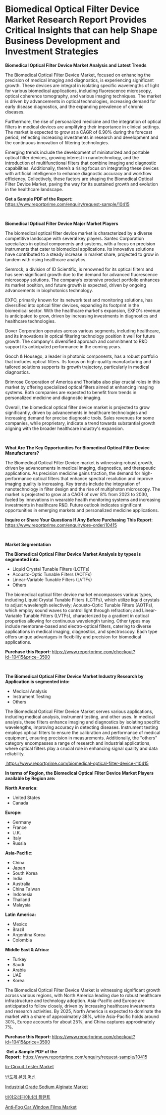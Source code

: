 <p><h1>Biomedical Optical Filter Device Market Research Report Provides Critical Insights that can help Shape Business Development and Investment Strategies</h1></p><p><strong>Biomedical Optical Filter Device Market Analysis and Latest Trends</strong></p>
<p><p>The Biomedical Optical Filter Device Market, focused on enhancing the precision of medical imaging and diagnostics, is experiencing significant growth. These devices are integral in isolating specific wavelengths of light for various biomedical applications, including fluorescence microscopy, optical coherence tomography, and various imaging techniques. The market is driven by advancements in optical technologies, increasing demand for early disease diagnostics, and the expanding prevalence of chronic diseases. </p><p>Furthermore, the rise of personalized medicine and the integration of optical filters in medical devices are amplifying their importance in clinical settings. The market is expected to grow at a CAGR of 6.90% during the forecast period, reflecting increasing investments in research and development and the continuous innovation of filtering technologies. </p><p>Emerging trends include the development of miniaturized and portable optical filter devices, growing interest in nanotechnology, and the introduction of multifunctional filters that combine imaging and diagnostic capabilities. Additionally, there’s a rising focus on integrating these devices with artificial intelligence to enhance diagnostic accuracy and workflow efficiency. Collectively, these factors are shaping the Biomedical Optical Filter Device Market, paving the way for its sustained growth and evolution in the healthcare landscape.</p></p>
<p><strong>Get a Sample PDF of the Report:&nbsp;</strong> <a href="https://www.reportprime.com/enquiry/request-sample/10415">https://www.reportprime.com/enquiry/request-sample/10415</a></p>
<p>&nbsp;</p>
<p><strong>Biomedical Optical Filter Device Major Market Players</strong></p>
<p><p>The biomedical optical filter device market is characterized by a diverse competitive landscape with several key players. Santec Corporation specializes in optical components and systems, with a focus on precision instruments that cater to biomedical applications. Its innovative solutions have contributed to a steady increase in market share, projected to grow in tandem with rising healthcare analytics.</p><p>Semrock, a division of ID Scientific, is renowned for its optical filters and has seen significant growth due to the demand for advanced fluorescence microscopy solutions. The company’s extensive product portfolio enhances its market position, and future growth is expected, driven by ongoing advancements in biophotonics technology.</p><p>EXFO, primarily known for its network test and monitoring solutions, has diversified into optical filter devices, expanding its footprint in the biomedical sector. With the healthcare market's expansion, EXFO's revenue is anticipated to grow, driven by increasing investments in diagnostics and healthcare technologies.</p><p>Dover Corporation operates across various segments, including healthcare, and its innovations in optical filtering technology position it well for future growth. The company's diversified approach and commitment to R&D support its anticipated performance in the coming years.</p><p>Gooch & Housego, a leader in photonic components, has a robust portfolio that includes optical filters. Its focus on high-quality manufacturing and tailored solutions supports its growth trajectory, particularly in medical diagnostics.</p><p>Brimrose Corporation of America and Thorlabs also play crucial roles in this market by offering specialized optical filters aimed at enhancing imaging systems. Both companies are expected to benefit from trends in personalized medicine and diagnostic imaging.</p><p>Overall, the biomedical optical filter device market is projected to grow significantly, driven by advancements in healthcare technologies and increasing demand for precise diagnostic tools. Sales revenues for some companies, while proprietary, indicate a trend towards substantial growth aligning with the broader healthcare industry's expansion.</p></p>
<p>&nbsp;</p>
<p><strong>What Are The Key Opportunities For Biomedical Optical Filter Device Manufacturers?</strong></p>
<p><p>The Biomedical Optical Filter Device market is witnessing robust growth, driven by advancements in medical imaging, diagnostics, and therapeutic applications. As precision medicine gains traction, the demand for high-performance optical filters that enhance spectral resolution and improve imaging quality is increasing. Key trends include the integration of nanotechnology in filter design and the rise of multiphoton microscopy. The market is projected to grow at a CAGR of over 8% from 2023 to 2030, fueled by innovations in wearable health monitoring systems and increasing investments in healthcare R&D. Future outlook indicates significant opportunities in emerging markets and personalized medicine applications.</p></p>
<p><strong>Inquire or Share Your Questions If Any Before Purchasing This Report:</strong> <a href="https://www.reportprime.com/enquiry/pre-order/10415">https://www.reportprime.com/enquiry/pre-order/10415</a></p>
<p>&nbsp;</p>
<p><strong>Market Segmentation</strong></p>
<p><strong>The Biomedical Optical Filter Device Market Analysis by types is segmented into:</strong></p>
<p><ul><li>Liquid Crystal Tunable Filters (LCTFs)</li><li>Acousto-Optic Tunable Filters (AOTFs)</li><li>Linear-Variable Tunable Filters (LVTFs)</li><li>Others</li></ul></p>
<p><p>The biomedical optical filter device market encompasses various types, including Liquid Crystal Tunable Filters (LCTFs), which utilize liquid crystals to adjust wavelength selectively; Acousto-Optic Tunable Filters (AOTFs), which employ sound waves to control light through refraction; and Linear-Variable Tunable Filters (LVTFs), characterized by a gradient in optical properties allowing for continuous wavelength tuning. Other types may include membrane-based and electro-optical filters, catering to diverse applications in medical imaging, diagnostics, and spectroscopy. Each type offers unique advantages in flexibility and precision for biomedical applications.</p></p>
<p><strong>Purchase this Report:&nbsp;</strong><a href="https://www.reportprime.com/checkout?id=10415&price=3590">https://www.reportprime.com/checkout?id=10415&price=3590</a></p>
<p>&nbsp;</p>
<p><strong>The Biomedical Optical Filter Device Market Industry Research by Application is segmented into:</strong></p>
<p><ul><li>Medical Analysis</li><li>Instrument Testing</li><li>Others</li></ul></p>
<p><p>The Biomedical Optical Filter Device Market serves various applications, including medical analysis, instrument testing, and other uses. In medical analysis, these filters enhance imaging and diagnostics by isolating specific wavelengths, improving accuracy in detecting diseases. Instrument testing employs optical filters to ensure the calibration and performance of medical equipment, ensuring precision in measurements. Additionally, the "others" category encompasses a range of research and industrial applications, where optical filters play a crucial role in enhancing signal quality and data reliability.</p></p>
<p><a href="https://www.reportprime.com/biomedical-optical-filter-device-r10415">&nbsp;https://www.reportprime.com/biomedical-optical-filter-device-r10415</a></p>
<p><strong>In terms of Region, the Biomedical Optical Filter Device Market Players available by Region are:</strong></p>
<p>
    <p> <strong> North America: </strong>
        <ul>
            <li>United States</li>
            <li>Canada</li>
        </ul>
        </p> 
    <p> <strong> Europe: </strong>
        <ul>
            <li>Germany</li>
            <li>France</li>
            <li>U.K.</li>
            <li>Italy</li>
            <li>Russia</li>
        </ul>
        </p> 
    <p> <strong> Asia-Pacific: </strong>
        <ul>
            <li>China</li>
            <li>Japan</li>
            <li>South Korea</li>
            <li>India</li>
            <li>Australia</li>
            <li>China Taiwan</li>
            <li>Indonesia</li>
            <li>Thailand</li>
            <li>Malaysia</li>
        </ul>
        </p> 
    <p> <strong> Latin America: </strong>
        <ul>
            <li>Mexico</li>
            <li>Brazil</li>
            <li>Argentina Korea</li>
            <li>Colombia</li>
        </ul>
        </p> 
    <p> <strong> Middle East & Africa: </strong>
        <ul>
            <li>Turkey</li>
            <li>Saudi</li>
            <li>Arabia</li>
            <li>UAE</li>
            <li>Korea</li>
        </ul>
    </p>
    </p>
<p><p>The Biomedical Optical Filter Device Market is witnessing significant growth across various regions, with North America leading due to robust healthcare infrastructure and technology adoption. Asia-Pacific and Europe are anticipated to follow closely, driven by increasing healthcare investments and research activities. By 2025, North America is expected to dominate the market with a share of approximately 38%, while Asia-Pacific holds around 30%, Europe accounts for about 25%, and China captures approximately 7%.</p></p>
<p><strong>Purchase this Report: </strong><a href="https://www.reportprime.com/checkout?id=10415&price=3590">https://www.reportprime.com/checkout?id=10415&price=3590</a></p>
<p>&nbsp;<strong>Get a Sample PDF of the Report:&nbsp;&nbsp;</strong><a href="https://www.reportprime.com/enquiry/request-sample/10415">https://www.reportprime.com/enquiry/request-sample/10415</a></p>
<p><strong></strong></p>
<p><p><a href="https://www.linkedin.com/pulse/insights-in-circuit-tester-industry-market-financial-status-veboe?trackingId=XyQSiJU%2FTtO1vhl%2FSRnN2Q%3D%3D">In-Circuit Tester Market</a></p><p><a href="https://medium.com/@stephpinkney/%EC%84%B8%EA%B3%84-semiconductor-bonding-machine-market-%EC%9D%80-2024%EC%97%90%EC%84%9C-2031%EB%A1%9C-%EC%97%B0%ED%8F%89%EA%B7%A0-%EC%A6%9D%EA%B0%80%EC%9C%A8%EC%9D%84-%EB%B3%B4%EC%9D%BC-%EA%B2%83%EC%9C%BC%EB%A1%9C-%EC%98%88%EC%83%81%EB%90%A9%EB%8B%88%EB%8B%A4-7ed0e6bed0e9">반도체 본딩 머신</a></p><p><a href="https://medium.com/@tracey.powell674/the-growth-of-the-industrial-grade-sodium-alginate-market-has-been-significant-driven-by-various-a426eb0e314e">Industrial Grade Sodium Alginate Market</a></p><p><a href="https://medium.com/@sadieelliott97/biorefinery-plants-market-%EC%9D%98-%EA%B8%80%EB%A1%9C%EB%B2%8C-%EC%8B%9C%EC%9E%A5-%EA%B0%9C%EC%9A%94%EB%8A%94-%EC%A0%84-%EC%84%B8%EA%B3%84-%EB%B0%8F-%EC%A3%BC%EC%9A%94-%EC%8B%9C%EC%9E%A5%EC%9D%98-%EC%82%B0%EC%97%85%EC%97%90-%EC%98%81%ED%96%A5%EC%9D%84-%EB%AF%B8%EC%B9%98%EB%8A%94-%EC%A3%BC%EC%9A%94-%ED%8A%B8%EB%A0%8C%EB%93%9C%EC%97%90-%EB%8C%80%ED%95%9C-%EB%8F%85%ED%8A%B9%ED%95%9C-%EA%B4%80%EC%A0%90%EC%9D%84-%EC%A0%9C%EA%B3%B5%ED%95%A9%EB%8B%88%EB%8B%A4-78ddbf4a5deb">바이오리파이너리 플랜트</a></p><p><a href="https://issuu.com/reportprime-2/docs/anti-fog-car-window-films-market-si_935c63103702c0">Anti-Fog Car Window Films Market</a></p></p>